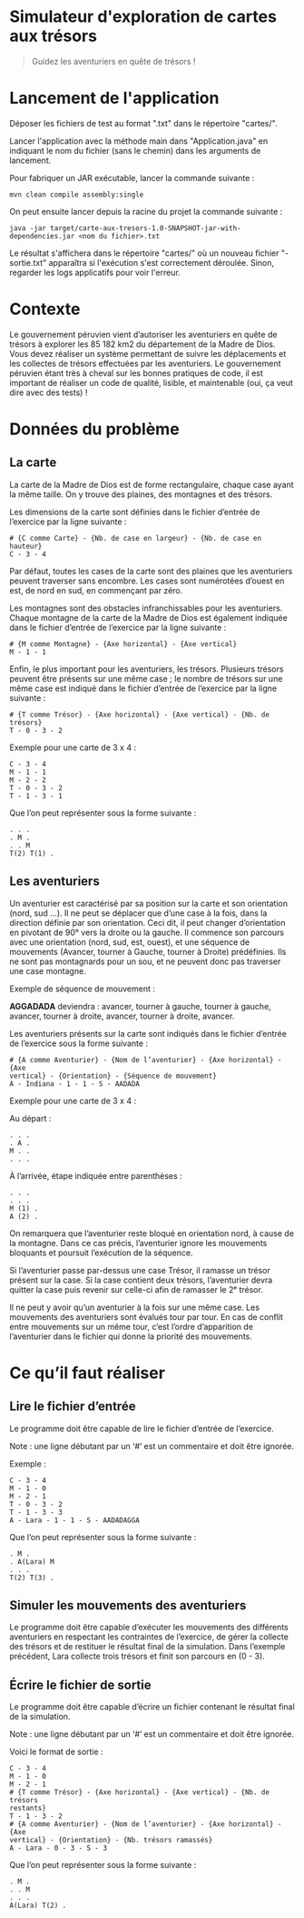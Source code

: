 # Simulateur d'exploration de cartes aux trésors

> Guidez les aventuriers en quête de trésors !

# Lancement de l'application
Déposer les fichiers de test au format ".txt" dans le répertoire "cartes/".

Lancer l'application avec la méthode main dans "Application.java" en indiquant le nom du fichier (sans le chemin) dans les arguments de lancement.

Pour fabriquer un JAR exécutable, lancer la commande suivante :
```
mvn clean compile assembly:single
```

On peut ensuite lancer depuis la racine du projet la commande suivante :
```
java -jar target/carte-aux-tresors-1.0-SNAPSHOT-jar-with-dependencies.jar <nom du fichier>.txt
```

Le résultat s'affichera dans le répertoire "cartes/" où un nouveau fichier "<nom original du fichier>-sortie.txt" apparaîtra si l'exécution s'est correctement déroulée.
Sinon, regarder les logs applicatifs pour voir l'erreur.

# Contexte
Le gouvernement péruvien vient d’autoriser les aventuriers en quête de trésors à explorer les 85 182 km2 du département de la Madre de Dios. Vous devez réaliser un système permettant de suivre les déplacements et les collectes de trésors effectuées par les aventuriers. Le gouvernement péruvien étant très à cheval sur les bonnes pratiques de code, il est important de réaliser un code de qualité, lisible, et maintenable (oui, ça veut dire avec des tests) !

# Données du problème
## La carte
La carte de la Madre de Dios est de forme rectangulaire, chaque case ayant la même taille. On y trouve des plaines, des montagnes et des trésors.

Les dimensions de la carte sont définies dans le fichier d’entrée de l’exercice par la ligne suivante :

```
# {C comme Carte} - {Nb. de case en largeur} - {Nb. de case en hauteur}
C - 3 - 4
```

Par défaut, toutes les cases de la carte sont des plaines que les aventuriers peuvent traverser sans encombre. Les cases sont numérotées d’ouest en est, de nord en sud, en commençant par zéro.

Les montagnes sont des obstacles infranchissables pour les aventuriers. Chaque montagne de la carte de la Madre de Dios est également indiquée dans le fichier d’entrée de l’exercice par la ligne suivante :

```
# {M comme Montagne} - {Axe horizontal} - {Axe vertical}
M - 1 - 1
```

Enfin, le plus important pour les aventuriers, les trésors. Plusieurs trésors peuvent être présents sur une même case ; le nombre de trésors sur une même case est indiqué dans le fichier d’entrée de l’exercice par la ligne suivante :
```
# {T comme Trésor} - {Axe horizontal} - {Axe vertical} - {Nb. de trésors}
T - 0 - 3 - 2
```

Exemple pour une carte de 3 x 4 :
```
C - 3 - 4
M - 1 - 1
M - 2 - 2
T - 0 - 3 - 2
T - 1 - 3 - 1
```
Que l’on peut représenter sous la forme suivante :
```
. . .
. M .
. . M
T(2) T(1) .
```
## Les aventuriers
Un aventurier est caractérisé par sa position sur la carte et son orientation (nord, sud ...). Il ne peut se déplacer que d’une case à la fois, dans la direction définie par son orientation. Ceci dit, il peut changer d’orientation en pivotant de 90° vers la droite ou la gauche. Il commence son parcours avec une orientation (nord, sud, est, ouest), et une séquence de mouvements (Avancer, tourner à Gauche, tourner à Droite) prédéfinies. Ils ne sont pas montagnards pour un sou, et ne peuvent donc pas traverser une case montagne.

Exemple de séquence de mouvement :

**AGGADADA** deviendra : avancer, tourner à gauche, tourner à gauche, avancer, tourner à droite, avancer, tourner à droite, avancer.

Les aventuriers présents sur la carte sont indiqués dans le fichier d’entrée de l’exercice sous la forme suivante :
```
# {A comme Aventurier} - {Nom de l’aventurier} - {Axe horizontal} - {Axe
vertical} - {Orientation} - {Séquence de mouvement}
A - Indiana - 1 - 1 - S - AADADA
```

Exemple pour une carte de 3 x 4 :

Au départ :
```
. . .
. A .
M . .
. . .
```
À l’arrivée, étape indiquée entre parenthèses :
```
. . .
. . .
M (1) .
A (2) .
```

On remarquera que l’aventurier reste bloqué en orientation nord, à cause de la montagne. Dans ce cas précis, l’aventurier ignore les mouvements bloquants et poursuit l’exécution de la séquence.

Si l’aventurier passe par-dessus une case Trésor, il ramasse un trésor présent sur la case. Si la case contient deux trésors, l’aventurier devra quitter la case puis revenir sur celle-ci afin de ramasser le 2ᵉ trésor.

Il ne peut y avoir qu’un aventurier à la fois sur une même case. Les mouvements des aventuriers sont évalués tour par tour. En cas de conflit entre mouvements sur un même tour, c’est l’ordre d’apparition de l’aventurier dans le fichier qui donne la priorité des mouvements.

# Ce qu’il faut réaliser
## Lire le fichier d’entrée
Le programme doit être capable de lire le fichier d’entrée de l’exercice.

Note : une ligne débutant par un ‘#’ est un commentaire et doit être ignorée.

Exemple :
```
C - 3 - 4
M - 1 - 0
M - 2 - 1
T - 0 - 3 - 2
T - 1 - 3 - 3
A - Lara - 1 - 1 - S - AADADAGGA
```
Que l’on peut représenter sous la forme suivante :
```
. M .
. A(Lara) M
. . .
T(2) T(3) .
```

## Simuler les mouvements des aventuriers
Le programme doit être capable d’exécuter les mouvements des différents aventuriers en respectant les contraintes de l’exercice, de gérer la collecte des trésors et de restituer le résultat final de la simulation.
Dans l’exemple précédent, Lara collecte trois trésors et finit son parcours en (0 - 3).

## Écrire le fichier de sortie
Le programme doit être capable d’écrire un fichier contenant le résultat final de la simulation.

Note : une ligne débutant par un ‘#’ est un commentaire et doit être ignorée.

Voici le format de sortie :
```
C - 3 - 4
M - 1 - 0
M - 2 - 1
# {T comme Trésor} - {Axe horizontal} - {Axe vertical} - {Nb. de trésors
restants}
T - 1 - 3 - 2
# {A comme Aventurier} - {Nom de l’aventurier} - {Axe horizontal} - {Axe
vertical} - {Orientation} - {Nb. trésors ramassés}
A - Lara - 0 - 3 - S - 3
```
Que l’on peut représenter sous la forme suivante :
```
. M .
. . M
. . .
A(Lara) T(2) .
```
